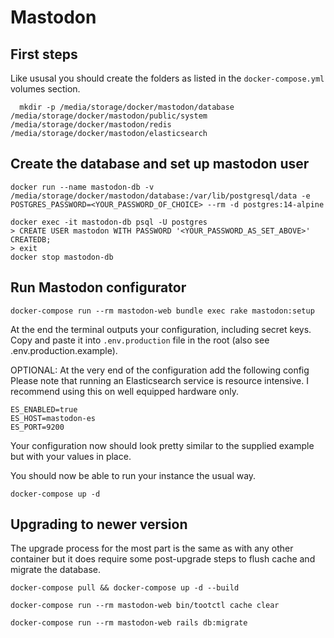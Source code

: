 # Mastodon

## First steps
Like ususal you should create the folders as listed in the `docker-compose.yml` volumes section.

```
  mkdir -p /media/storage/docker/mastodon/database /media/storage/docker/mastodon/public/system /media/storage/docker/mastodon/redis /media/storage/docker/mastodon/elasticsearch
```

## Create the database and set up mastodon user

```
docker run --name mastodon-db -v /media/storage/docker/mastodon/database:/var/lib/postgresql/data -e POSTGRES_PASSWORD=<YOUR_PASSWORD_OF_CHOICE> --rm -d postgres:14-alpine
```

```
docker exec -it mastodon-db psql -U postgres
> CREATE USER mastodon WITH PASSWORD '<YOUR_PASSWORD_AS_SET_ABOVE>' CREATEDB;
> exit
docker stop mastodon-db
```

## Run Mastodon configurator
```
docker-compose run --rm mastodon-web bundle exec rake mastodon:setup
```

At the end the terminal outputs your configuration, including secret keys. Copy and paste it into `.env.production` file in the root (also see .env.production.example).

OPTIONAL: At the very end of the configuration add the following config
Please note that running an Elasticsearch service is resource intensive. 
I recommend using this on well equipped hardware only.
```
ES_ENABLED=true
ES_HOST=mastodon-es
ES_PORT=9200
```

Your configuration now should look pretty similar to the supplied example but with your values in place.

You should now be able to run your instance the usual way.
```
docker-compose up -d
```

## Upgrading to newer version
The upgrade process for the most part is the same as with any other container but it does require some post-upgrade steps to flush cache and migrate the database.
```
docker-compose pull && docker-compose up -d --build
```

```
docker-compose run --rm mastodon-web bin/tootctl cache clear
```

```
docker-compose run --rm mastodon-web rails db:migrate
```
